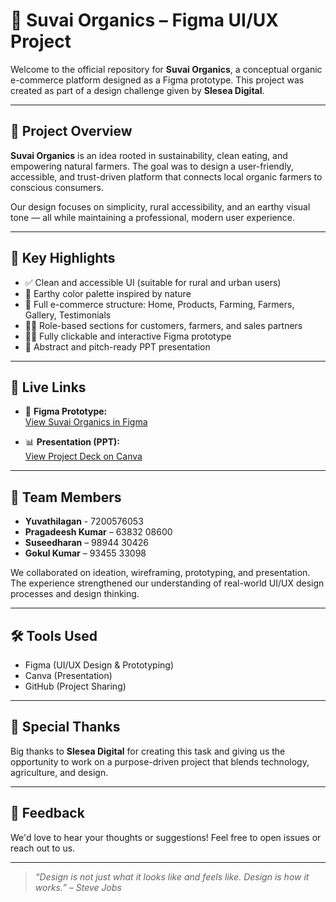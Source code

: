 # 🌱 Suvai Organics – Figma UI/UX Project

Welcome to the official repository for **Suvai Organics**, a conceptual organic e-commerce platform designed as a Figma prototype. This project was created as part of a design challenge given by **Slesea Digital**.

---

## 📌 Project Overview

**Suvai Organics** is an idea rooted in sustainability, clean eating, and empowering natural farmers. The goal was to design a user-friendly, accessible, and trust-driven platform that connects local organic farmers to conscious consumers.

Our design focuses on simplicity, rural accessibility, and an earthy visual tone — all while maintaining a professional, modern user experience.

---

## 🎯 Key Highlights

- ✅ Clean and accessible UI (suitable for rural and urban users)
- 🌾 Earthy color palette inspired by nature
- 🛒 Full e-commerce structure: Home, Products, Farming, Farmers, Gallery, Testimonials
- 👨‍🌾 Role-based sections for customers, farmers, and sales partners
- 🧑‍💻 Fully clickable and interactive Figma prototype
- 📃 Abstract and pitch-ready PPT presentation

---

## 🔗 Live Links

- 🎨 **Figma Prototype:**  
  [View Suvai Organics in Figma](https://www.figma.com/proto/SOeUrW04sIGOMPO74H64Bb/SUVAI-ORGANICS?node-id=0-1&t=PQVZwk9Lioksi2V2-1)

- 📊 **Presentation (PPT):**  
  [View Project Deck on Canva](https://www.canva.com/design/DAGs2fiCy_I/7MKEDg_p5DbOrc51DXDeYg/edit?utm_content=DAGs2fiCy_I&utm_campaign=designshare&utm_medium=link2&utm_source=sharebutton)

---

## 👥 Team Members

- **Yuvathilagan** - 7200576053
- **Pragadeesh Kumar** – 63832 08600  
- **Suseedharan** – 98944 30426  
- **Gokul Kumar** – 93455 33098

We collaborated on ideation, wireframing, prototyping, and presentation. The experience strengthened our understanding of real-world UI/UX design processes and design thinking.

---

## 🛠 Tools Used

- Figma (UI/UX Design & Prototyping)  
- Canva (Presentation)  
- GitHub (Project Sharing)

---

## 🙏 Special Thanks

Big thanks to **Slesea Digital** for creating this task and giving us the opportunity to work on a purpose-driven project that blends technology, agriculture, and design.

---

## 💬 Feedback

We'd love to hear your thoughts or suggestions! Feel free to open issues or reach out to us.

---

> _“Design is not just what it looks like and feels like. Design is how it works.” – Steve Jobs_
